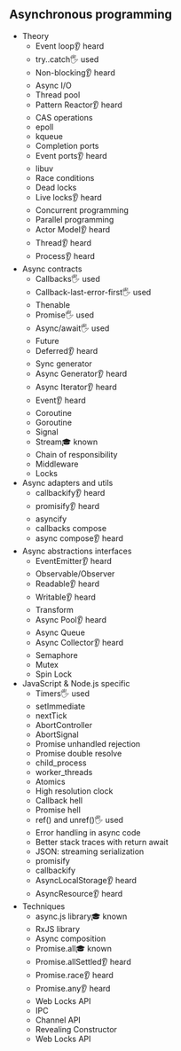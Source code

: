 ## Asynchronous programming

- Theory
  - Event loop👂 heard
  - try..catch🖐️ used
  - Non-blocking👂 heard
  - Async I/O
  - Thread pool
  - Pattern Reactor👂 heard
  - CAS operations
  - epoll
  - kqueue
  - Completion ports
  - Event ports👂 heard
  - libuv
  - Race conditions
  - Dead locks
  - Live locks👂 heard
  - Concurrent programming
  - Parallel programming
  - Actor Model👂 heard
  - Thread👂 heard
  - Process👂 heard
- Async contracts
  - Callbacks🖐️ used
  - Callback-last-error-first🖐️ used
  - Thenable
  - Promise🖐️ used
  - Async/await🖐️ used
  - Future
  - Deferred👂 heard
  - Sync generator
  - Async Generator👂 heard
  - Async Iterator👂 heard
  - Event👂 heard
  - Coroutine
  - Goroutine
  - Signal
  - Stream🎓 known
  - Chain of responsibility
  - Middleware
  - Locks
- Async adapters and utils
  - callbackify👂 heard
  - promisify👂 heard
  - asyncify
  - callbacks compose
  - async compose👂 heard
- Async abstractions interfaces
  - EventEmitter👂 heard
  - Observable/Observer
  - Readable👂 heard
  - Writable👂 heard
  - Transform
  - Async Pool👂 heard
  - Async Queue
  - Async Collector👂 heard
  - Semaphore
  - Mutex
  - Spin Lock
- JavaScript & Node.js specific
  - Timers🖐️ used
  - setImmediate
  - nextTick
  - AbortController
  - AbortSignal
  - Promise unhandled rejection
  - Promise double resolve
  - child_process
  - worker_threads
  - Atomics
  - High resolution clock
  - Callback hell
  - Promise hell
  - ref() and unref()🖐️ used
  - Error handling in async code
  - Better stack traces with return await
  - JSON: streaming serialization
  - promisify
  - callbackify
  - AsyncLocalStorage👂 heard
  - AsyncResource👂 heard
- Techniques
  - async.js library🎓 known
  - RxJS library
  - Async composition
  - Promise.all🎓 known
  - Promise.allSettled👂 heard
  - Promise.race👂 heard
  - Promise.any👂 heard
  - Web Locks API
  - IPC
  - Channel API
  - Revealing Constructor
  - Web Locks API
